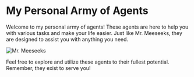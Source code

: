 # My Personal Army of Agents

Welcome to my personal army of agents! These agents are here to help you with various tasks and make your life easier. Just like Mr. Meeseeks, they are designed to assist you with anything you need.

![Mr. Meeseeks]([https://upload.wikimedia.org/wikipedia/en/6/6b/Mr._Meeseeks.png](https://wallpapercave.com/mr-meeseeks-wallpapers))

Feel free to explore and utilize these agents to their fullest potential. Remember, they exist to serve you!

